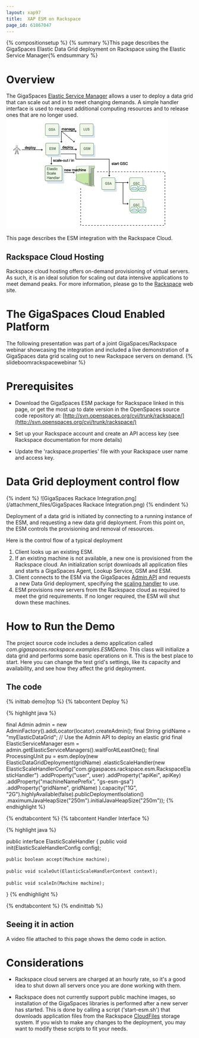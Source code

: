 ```yaml
---
layout: xap97
title:  XAP ESM on Rackspace
page_id: 61867047
---
```


{% compositionsetup %}
{% summary %}This page describes the GigaSpaces Elastic Data Grid deployment on Rackspace using the Elastic Service Manager{% endsummary %}

# Overview

The GigaSpaces [Elastic Service Manager](http://www.gigaspaces.com/wiki/display/XAP71/The+Elastic+Service+Manager) allows a user to deploy a data grid that can scale out and in to meet changing demands. A simple handler interface is used to request additional computing resources and to release ones that are no longer used.
![flow.gif](/attachment_files/flow.gif)
&nbsp;

This page describes the ESM integration with the Rackspace Cloud.

## Rackspace Cloud Hosting

Rackspace cloud hosting offers on-demand provisioning of virtual servers. As such, it is an ideal solution for scaling out data intensive applications to meet demand peaks.
For more information, please go to the [Rackspace](http://www.rackspacecloud.com/cloud_hosting_products/servers) web site.

# The GigaSpaces Cloud Enabled Platform

The following presentation was part of a joint GigaSpaces/Rackspace webinar showcasing the integration and included a live demonstration of a GigaSpaces data grid scaling out to new Rackspace servers on demand.
{% slideboomrackspacewebinar %}

# Prerequisites

- Download the GigaSpaces ESM package for Rackspace linked in this page, or get the most up to date version in the OpenSpaces source code repository at: [http://svn.openspaces.org/cvi/trunk/rackspace/](http://svn.openspaces.org/cvi/trunk/rackspace/)

- Set up your Rackspace account and create an API access key (see Rackspace documentation for more details)

- Update the 'rackspace.properties' file with your Rackspace user name and access key.

# Data Grid deployment control flow

{% indent %}
![GigaSpaces Rackace Integration.png](/attachment_files/GigaSpaces Rackace Integration.png)
{% endindent %}

Deployment of a data grid is initiated by connecting to a running instance of the ESM, and requesting a new data grid deployment. From this point on, the ESM controls the provisioning and removal of resources.

Here is the control flow of a typical deployment

1. Client looks up an existing ESM.
1. If an existing machine is not available, a new one is provisioned from the Rackspace cloud. An initialization script downloads all application files and starts a GigaSpaces Agent, Lookup Service, GSM and ESM.
1. Client connects to the ESM via the GigaSpaces [Admin API](http://www.gigaspaces.com/wiki/display/XAP7/Administration+and+Monitoring+API) and requests a new Data Grid deployment, specifying the [scaling handler](http://www.gigaspaces.com/wiki/display/XAP71/Custom+Elastic+Scale+Handler+Example) to use.
1. ESM provisions new servers from the Rackspace cloud as required to meet the grid requirements. If no longer required, the ESM will shut down these machines.

# How to Run the Demo

The project source code includes a demo application called _com.gigaspaces.rackspace.examples.ESMDemo_. This class will initialize a data grid and performs some basic operations on it. This is the best place to start. Here you can change the test grid's settings, like its capacity and availability, and see how they affect the grid deployment.

## The code

{% inittab demo|top %}
{% tabcontent Deploy %}

{% highlight java %}

final Admin admin = new AdminFactory().addLocator(locator).createAdmin();
final String gridName = "myElasticDataGrid";
// Use the Admin API to deploy an elastic grid
final ElasticServiceManager esm = admin.getElasticServiceManagers().waitForAtLeastOne();
final ProcessingUnit pu = esm.deploy(new ElasticDataGridDeployment(gridName)
.elasticScaleHandler(new ElasticScaleHandlerConfig("com.gigaspaces.rackspace.esm.RackspaceElasticHandler")
.addProperty("user", user)
.addProperty("apiKei", apiKey)
.addProperty("machineNamePrefix", "gs-esm-gsa")
.addProperty("gridName", gridName)
).capacity("1G", "2G").highlyAvailable(false).publicDeploymentIsolation()
.maximumJavaHeapSize("250m").initialJavaHeapSize("250m"));
{% endhighlight %}

{% endtabcontent %}
{% tabcontent Handler Interface %}

{% highlight java %}

public interface ElasticScaleHandler {
    public void init(ElasticScaleHandlerConfig config);

    public boolean accept(Machine machine);

    public void scaleOut(ElasticScaleHandlerContext context);

    public void scaleIn(Machine machine);
}
{% endhighlight %}

{% endtabcontent %}
{% endinittab %}

## Seeing it in action

A video file attached to this page shows the demo code in action.

# Considerations

- Rackspace cloud servers are charged at an hourly rate, so it's a good idea to shut down all servers once you are done working with them.

- Rackspace does not currently support public machine images, so installation of the GigaSpaces libraries is performed after a new server has started. This is done by calling a script ('start-esm.sh') that downloads application files from the Rackspace [CloudFiles](http://www.rackspacecloud.com/cloud_hosting_products/files) storage system.
If you wish to make any changes to the deployment, you may want to modify these scripts to fit your needs.
